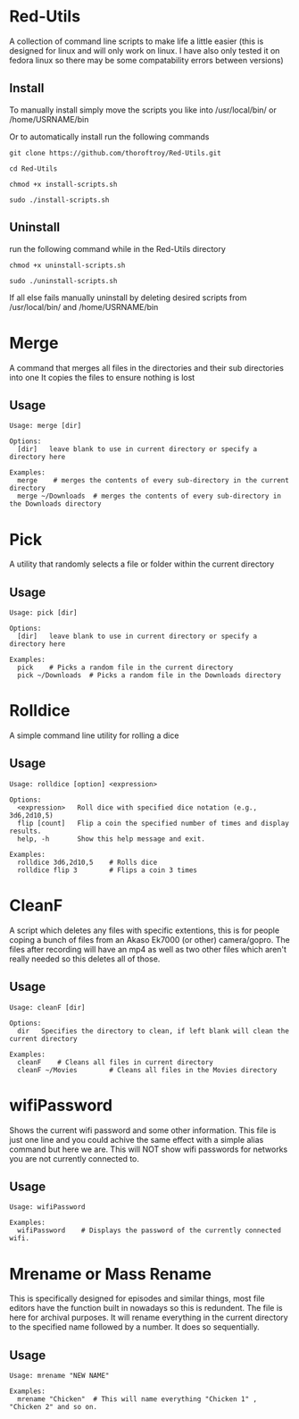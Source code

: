 # Red-Utils
A collection of command line scripts to make life a little easier (this is designed for linux and will only work on linux. I have also only tested it on fedora linux so there may be some compatability errors between versions)

Install
----------------
To manually install simply move the scripts you like into /usr/local/bin/ or /home/USRNAME/bin 

Or to automatically install run the following commands
```
git clone https://github.com/thoroftroy/Red-Utils.git
```
```
cd Red-Utils
```
```
chmod +x install-scripts.sh
```
```
sudo ./install-scripts.sh
```

Uninstall
----------------
run the following command while in the Red-Utils directory
```
chmod +x uninstall-scripts.sh
```
```
sudo ./uninstall-scripts.sh
```
If all else fails manually uninstall by deleting desired scripts from /usr/local/bin/ and /home/USRNAME/bin

# Merge
A command that merges all files in the directories and their sub directories into one
It copies the files to ensure nothing is lost

Usage
-----------------
```
Usage: merge [dir]

Options:
  [dir]   leave blank to use in current directory or specify a directory here

Examples:
  merge    # merges the contents of every sub-directory in the current directory
  merge ~/Downloads  # merges the contents of every sub-directory in the Downloads directory
```

# Pick
A utility that randomly selects a file or folder within the current directory

Usage
-----------------
```
Usage: pick [dir]

Options:
  [dir]   leave blank to use in current directory or specify a directory here

Examples:
  pick    # Picks a random file in the current directory
  pick ~/Downloads  # Picks a random file in the Downloads directory
```

# Rolldice
A simple command line utility for rolling a dice

Usage
-----------------
```
Usage: rolldice [option] <expression>

Options:
  <expression>   Roll dice with specified dice notation (e.g., 3d6,2d10,5)
  flip [count]   Flip a coin the specified number of times and display results.
  help, -h       Show this help message and exit.

Examples:
  rolldice 3d6,2d10,5    # Rolls dice
  rolldice flip 3        # Flips a coin 3 times
```

# CleanF
A script which deletes any files with specific extentions, this is for people coping a bunch of files from an Akaso Ek7000 (or other) camera/gopro. The files after recording will have an mp4 as well as two other files which aren't really needed so this deletes all of those. 

Usage
-----------------
```
Usage: cleanF [dir]

Options:
  dir   Specifies the directory to clean, if left blank will clean the current directory

Examples:
  cleanF    # Cleans all files in current directory
  cleanF ~/Movies        # Cleans all files in the Movies directory
```

# wifiPassword
Shows the current wifi password and some other information. This file is just one line and you could achive the same effect with a simple alias command but here we are. This will NOT show wifi passwords for networks you are not currently connected to. 

Usage
-----------------
```
Usage: wifiPassword

Examples:
  wifiPassword    # Displays the password of the currently connected wifi. 
```

# Mrename or Mass Rename
This is specifically designed for episodes and similar things, most file editors have the function built in nowadays so this is redundent. The file is here for archival purposes.
It will rename everything in the current directory to the specified name followed by a number. It does so sequentially. 

Usage
-----------------
```
Usage: mrename "NEW NAME"

Examples:
  mrename "Chicken"  # This will name everything "Chicken 1" , "Chicken 2" and so on. 
```
